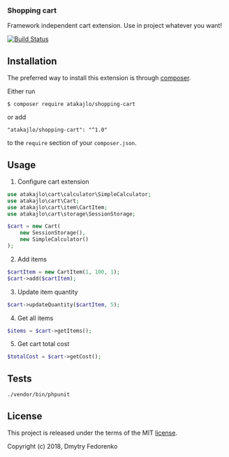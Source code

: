 ### Shopping cart

Framework independent cart extension. Use in project whatever you want!

[![Build Status](https://travis-ci.org/atakajlo/shopping-cart.svg?branch=master)](https://travis-ci.org/atakajlo/shopping-cart)

## Installation

The preferred way to install this extension is through [composer](http://getcomposer.org/download/).

Either run

```
$ composer require atakajlo/shopping-cart
```

or add

```
"atakajlo/shopping-cart": "^1.0"
```

to the `require` section of your `composer.json`. 

## Usage

1. Configure cart extension

```php
use atakajlo\cart\calculator\SimpleCalculator;
use atakajlo\cart\Cart;
use atakajlo\cart\item\CartItem;
use atakajlo\cart\storage\SessionStorage;

$cart = new Cart(
    new SessionStorage(),
    new SimpleCalculator()
);
```

2. Add items

```php
$cartItem = new CartItem(1, 100, 1);
$cart->add($cartItem);
```

3. Update item quantity

```php
$cart->updateQuantity($cartItem, 5);
```

4. Get all items

```php
$items = $cart->getItems();
```

5. Get cart total cost

```php
$totalCost = $cart->getCost();
```

## Tests

```
./vendor/bin/phpunit
```

## License

This project is released under the terms of the MIT [license](LICENSE).

Copyright (c) 2018, Dmytry Fedorenko